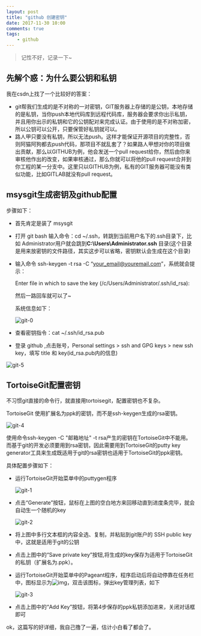 ```yaml
---
layout: post
title: "github 创建密钥"
date: 2017-11-30 10:00
comments: true
tags:
	- github
---
```


> 记性不好，记录一下~

## 先解个惑：为什么要公钥和私钥

我在csdn上找了一个比较好的答案：

- git帮我们生成的是不对称的一对密钥，GIT服务器上存储的是公钥，本地存储的是私钥，当你push本地代码库到远程代码库，服务器会要求你出示私钥，并且用你出示的私钥和它的公钥配对来完成认证。由于使用的是不对称加密，所以公钥可以公开，只要保管好私钥就可以。
- 路人甲只要没有私钥，所以无法push。这样才能保证开源项目的完整性，否则阿猫阿狗都去push代码，那项目不就乱套了？如果路人甲想对你的项目做出贡献，那么以GITHUB为例，他会发送一个pull request给你，然后由你来审核他作出的改变，如果审核通过，那么你就可以将他的pull request合并到你工程的某一分支中。这里只以GITHUB为例，私有的GIT服务器可能没有类似功能，比如GITLAB就没有pull request。

##  msysgit生成密钥及github配置

步骤如下：

- 首先肯定是装了 msysgit

- 打开 git  bash 输入命令：cd ~/.ssh，转跳到当前用户名下的.ssh目录下，比如 Administrator用户就会跳到**C:\Users\Administrator\.ssh** 目录(这个目录是用来放密钥的文件路径，其实这步可以省略，密钥默认会生成在这个目录)

- 输入命令 ssh-keygen -t rsa -C “your_email@youremail.com”，系统就会提示：

  Enter file in which to save the key (/c/Users/Administrator/.ssh/id_rsa):

  然后一路回车就可以了~

  系统信息如下：

  ![git-0](/images/git-0.png)

- 查看密钥指令：cat ~/.ssh/id_rsa.pub  

-  登录 github ,点击账号，Personal settings > ssh and GPG keys > new ssh key，填写 title 和 key(id_rsa.pub内的信息)

  ![git-5](/images/git-5.png)

## TortoiseGit配置密钥

不习惯git直接的命令行，就直接用tortoisegit，配置密钥也不复杂。

TortoiseGit 使用扩展名为ppk的密钥，而不是ssh-keygen生成的rsa密钥。

![git-4](/images/git-4.png)

使用命令ssh-keygen -C "邮箱地址" -t rsa产生的密钥在TortoiseGit中不能用。而基于git的开发必须要用到rsa密钥，因此需要用到TortoiseGit的putty key generator工具来生成既适用于git的rsa密钥也适用于TortoiseGit的ppk密钥。

具体配置步骤如下： 

- 运行TortoiseGit开始菜单中的puttygen程序

  ![git-1](/images/git-1.jpg)

- 点击“Generate”按钮，鼠标在上图的空白地方来回移动直到进度条完毕，就会自动生一个随机的key 

  ![git-2](/images/git-2.jpg)

- 将上图中多行文本框的内容全选、复制，并粘贴到git账户的 SSH public key中，这就是适用于git的公钥

- 点击上图中的“Save private key”按钮,将生成的key保存为适用于TortoiseGit的私钥（扩展名为.ppk）。

- 运行TortoiseGit开始菜单中的Pageant程序，程序启动后将自动停靠在任务栏中，图标显示为![img](http://img.blog.csdn.net/20140106141921187?watermark/2/text/aHR0cDovL2Jsb2cuY3Nkbi5uZXQvYmVuZGFuYmFpY2hpMTk4OQ==/font/5a6L5L2T/fontsize/400/fill/I0JBQkFCMA==/dissolve/70/gravity/SouthEast)，双击该图标，弹出key管理列表，如下

  ![git-3](/images/git-3.jpg)

- 点击上图中的“Add Key”按钮，将第4步保存的ppk私钥添加进来，关闭对话框即可

ok，这篇写的好详细，我自己撸了一遍，估计小白看了都会了。